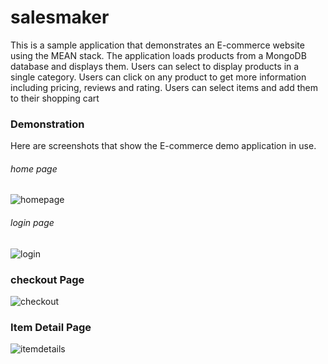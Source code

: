 # salesmaker
This is a sample application that demonstrates an E-commerce website using the MEAN stack. The application loads products from a MongoDB database and displays them. Users can select to display products in a single category. Users can click on any product to get more information including pricing, reviews and rating. Users can select items and add them to their shopping cart

### Demonstration
Here are screenshots that show the E-commerce demo application in use.

###### home page
![homepage](https://user-images.githubusercontent.com/73415456/149617612-9fde5ca9-bcb4-4ab4-b221-c5f5643d96b7.png)

###### login page
![login](https://user-images.githubusercontent.com/73415456/149617637-ee88a42c-95e1-4995-9c7e-652bfb378c3f.png)

### checkout Page
![checkout](https://user-images.githubusercontent.com/73415456/149617681-fc630716-c48e-4504-8f6f-0862e5557eba.png)

### Item Detail Page

![itemdetails](https://user-images.githubusercontent.com/73415456/149617978-c1c9849f-4ed9-483a-b20d-4b69c1a966ff.png)

